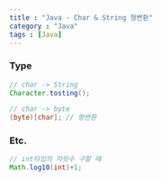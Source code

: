 ```yaml
---
title : "Java - Char & String 형변환"
category : "Java"
tags : [Java]
---
```

### Type

```java
// char -> String
Character.tosting();

// char -> byte
(byte)[char]; // 형변환
```



### Etc.

```java
// int타입의 자릿수 구할 때
Math.log10(int)+1;

```

